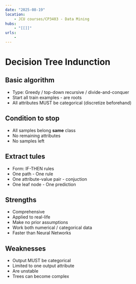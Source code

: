 ```yaml
---
date: "2025-08-19"
location: 
    - JCU courses/CP3403 - Data Mining
hubs: 
    - "[[]]"
urls:
    - 
---
```


# Decision Tree Indunction
## Basic algorithm
+ Type: Greedy / top-down recursive / divide-and-conquer
+ Start all train examples - are roots
+ All attributes MUST be categorical (discretize beforehand)
## Condition to stop
+ All samples belong **same** class
+ No remaining attributes
+ No samples left

## Extract tules
+ Form: IF-THEN rules
+ One path - One rule
+ One attribute-value pair - conjuction
+ One leaf node - One prediction

## Strengths
+ Comprehensive
+ Applied to real-life
+ Make no prior assumptions
+ Work both numerical / categorical data
+ Faster than Neural Networks

## Weaknesses
+ Output MUST be categorical 
+ Limited to one output attribute
+ Are unstable
+ Trees can become complex
